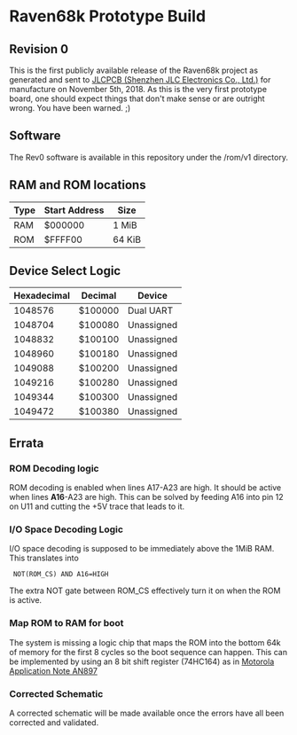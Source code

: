 
# Raven68k Prototype Build

## Revision 0
This is the first publicly available release of the Raven68k project as generated and sent to [JLCPCB (Shenzhen JLC Electronics Co., Ltd.)](https://jlcpcb.com) for manufacture on November 5th, 2018.  As this is the very first prototype board, one should expect things that don't make sense or are outright wrong.  You have been warned. ;)

## Software 

The Rev0 software is available in this repository under the /rom/v1 directory.

## RAM and ROM locations

| Type 	| Start Address 	| Size   	|
|------	|---------------	|--------	|
| RAM  	| $000000       	| 1 MiB  	|
| ROM  	| $FFFF00       	| 64 KiB 	|

## Device Select Logic

| Hexadecimal | Decimal | Device     |
|-------------|---------|------------|
| 1048576     | $100000 | Dual UART  |
| 1048704     | $100080 | Unassigned |
| 1048832     | $100100 | Unassigned |
| 1048960     | $100180 | Unassigned |
| 1049088     | $100200 | Unassigned |
| 1049216     | $100280 | Unassigned |
| 1049344     | $100300 | Unassigned |
| 1049472     | $100380 | Unassigned |

## Errata

### ROM Decoding logic
 ROM decoding is enabled when lines A17-A23 are high.  It should be active when lines **A16**-A23 are high. This can be solved by feeding A16 into pin 12 on U11 and cutting the +5V trace that leads to it.
 
 ### I/O Space Decoding Logic
 
 I/O space decoding is supposed to be immediately above the 1MiB RAM. This translates into 
 
     NOT(ROM_CS) AND A16=HIGH

The extra NOT gate between ROM_CS effectively turn it on when the ROM is active.

### Map ROM to RAM for boot

The system is missing a logic chip that maps the ROM into the bottom 64k of memory for the first 8 cycles so the boot sequence can happen.  This can be implemented by using an 8 bit shift register (74HC164) as in [Motorola Application Note AN897](http://retronik.fr/motorola/68K/68000/AN897_MC68008_minimum_configuration_system_%5BMotorola_1984_12p%5D.pdf) 

### Corrected Schematic
A corrected schematic will be made available once the errors have all been corrected and validated.


